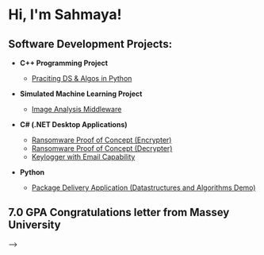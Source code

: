 <h1>Hi, I'm Sahmaya! 

<h2> Software Development Projects:</h2>

- <b>C++ Programming Project</b>
  - [Praciting DS & Algos in Python](https://github.com/joshmadakor1/Algorithms-Practice)
    
- <b>Simulated Machine Learning Project</b>
  - [Image Analysis Middleware](https://github.com/joshmadakor1/4chan-Image-Analysis-Middleware-C964) 
  
- <b>C# (.NET Desktop Applications)</b>
  - [Ransomware Proof of Concept (Encrypter)](https://github.com/joshmadakor1/EncrypterPOC)
  - [Ransomware Proof of Concept (Decrypter)](https://github.com/joshmadakor1/DecrypterPOC)
  - [Keylogger with Email Capability](https://github.com/joshmadakor1/Key-Logger-With-Email)
    
- <b>Python</b>
  - [Package Delivery Application (Datastructures and Algorithms Demo)](https://github.com/joshmadakor1/Package-Delivery-Pathfinding-Algorithm)

<h2> 7.0 GPA Congratulations letter from Massey University</h2>

-->
